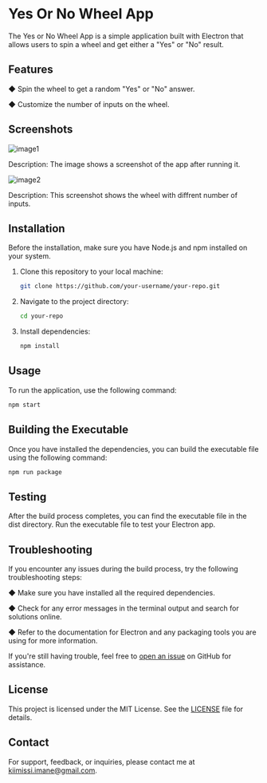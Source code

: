 # Yes Or No Wheel App
The Yes or No Wheel App is a simple application built with Electron that allows users to spin a wheel and get either a "Yes" or "No" result.

## Features
◆ Spin the wheel to get a random "Yes" or "No" answer.

◆ Customize the number of inputs on the wheel.

## Screenshots

![image1](https://github.com/imakim03/yes-or-no-wheel-app/assets/143851315/68e5697a-0cdb-42b1-a751-cc97ef28dbeb)

Description: The image shows a screenshot of the app after running it.

![image2](https://github.com/imakim03/yes-or-no-wheel-app/assets/143851315/d00a9500-bd7d-426b-bec5-328eee5abab3)

Description: This screenshot shows the wheel with diffrent number of inputs.

## Installation

Before the installation, make sure you have Node.js and npm installed on your system.

1. Clone this repository to your local machine:

    ```bash
    git clone https://github.com/your-username/your-repo.git
    ```

2. Navigate to the project directory:

    ```bash
    cd your-repo
    ```

3. Install dependencies:

    ```bash
    npm install
    ```

## Usage

To run the application, use the following command:

```bash
npm start
```


## Building the Executable

Once you have installed the dependencies, you can build the executable file using the following command:

```bash
npm run package
```

## Testing

After the build process completes, you can find the executable file in the dist directory. Run the executable file to test your Electron app.

## Troubleshooting

If you encounter any issues during the build process, try the following troubleshooting steps:

◆ Make sure you have installed all the required dependencies.

◆ Check for any error messages in the terminal output and search for solutions online.

◆ Refer to the documentation for Electron and any packaging tools you are using for more information.

If you're still having trouble, feel free to [open an issue](https://github.com/imakim03/yes-or-no-wheel-app/issues) on GitHub for assistance.

## License

This project is licensed under the MIT License. See the [LICENSE](https://github.com/imakim03/yes-or-no-wheel-app/blob/main/LICENSE) file for details.

## Contact

For support, feedback, or inquiries, please contact me at kiimissi.imane@gmail.com.
